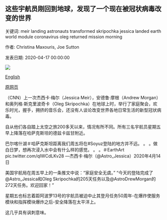 ## 这些宇航员刚回到地球，发现了一个现在被冠状病毒改变的世界

关键词: meir landing astronauts transformed skripochka jessica landed earth world module coronavirus oleg returned mission morning

作者: Christina Maxouris, Joe Sutton

发表日期: 2020-04-17 00:00:00

![](https://cdn.cnn.com/cnnnext/dam/assets/200417015057-02-astronauts-return-0417-oleg-skripochka-super-tease.jpg)

[English](These%20astronauts%20just%20returned%20to%20Earth%20to%20find%20a%20world%20now%20transformed%20by%20the%20coronavirus.md)

[原网页](https://edition.cnn.com/2020/04/17/world/astronauts-return-earth-coronavirus-scn/index.html)

（CNN）上一次杰西卡·梅尔（Jessica Meir），安德鲁·摩根（Andrew Morgan）和奥列格·斯克里波奇卡（Oleg Skripochka）在地球上时，举行了家庭聚会，欢乐时光，握手，拥挤的音乐会，还没有人谈论改变世界各地日常生活的新型冠状病毒。

自从他们各自踏上太空之旅200多天以来，情况有所不同。所有三名宇航员星期五早上降落在哈萨克斯坦的德兹卡兹甘附近。

巴尔喀什湖＃哈萨克斯坦距离我们周五将在\#Soyuz登陆的地方并不远。 。 。做白日梦，想再次浸入水中会有什么样的感觉。 。 。＃EarthArt pic.twitter.com/qIWCdLKv28 —杰西卡·梅尔（@Astro_Jessica）2020年4月14日

美国宇航局在周五早上的一条推文中说：“家庭安全无虞。” “今天的登陆完成了@Astro_Jessica和Oleg Skripochka的205天任务以及@AstroDrewMorgan的272天任务。欢迎回家！”

星期五也标志着距阿波罗13号的宇航员被迫中止其登月任务50周年-在爆炸使服务模块和指挥模块爆炸之后-安全降落在太平洋上。

这几乎具有讽刺意味。